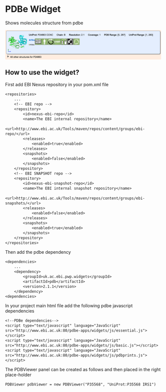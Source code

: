 # PDBe Widget
Shows molecules structure from pdbe

<img src="pdbe-example.png " align="center" alt="pdb widget example">

## How to use the widget?

First add EBI Nexus repository in your pom.xml file

    <repositories>
        ...
        <!-- EBI repo -->
        <repository>
            <id>nexus-ebi-repo</id>
            <name>The EBI internal repository</name>
            <url>http://www.ebi.ac.uk/Tools/maven/repos/content/groups/ebi-repo/</url>
            <releases>
                <enabled>true</enabled>
            </releases>
            <snapshots>
                <enabled>false</enabled>
            </snapshots>
        </repository>
        <!-- EBI SNAPSHOT repo -->
        <repository>
            <id>nexus-ebi-snapshot-repo</id>
            <name>The EBI internal snapshot repository</name>
            <url>http://www.ebi.ac.uk/Tools/maven/repos/content/groups/ebi-snapshots/</url>
            <releases>
                <enabled>false</enabled>
            </releases>
            <snapshots>
                <enabled>true</enabled>
            </snapshots>
        </repository>
    </repositories>

Then add the pdbe dependency

    <dependencies>
        ...
        <dependency>
            <groupId>uk.ac.ebi.pwp.widgets</groupId>
            <artifactId>pdb</artifactId>
            <version>2.1.1</version>
        </dependency>
    <dependencies>
    
In your project main html file add the following pdbe javascript dependencies

    <!--PDBe dependencies-->
    <script type="text/javascript" language="JavaScript" src="http://www.ebi.ac.uk:80/pdbe-apps/widgets/js/essential.js"></script>
    <script type="text/javascript" language="JavaScript" src="http://www.ebi.ac.uk:80/pdbe-apps/widgets/js/basic.js"></script>
    <script type="text/javascript" language="JavaScript" src="http://www.ebi.ac.uk:80/pdbe-apps/widgets/js/pdbprints.js"></script>
    
The PDBViewer panel can be created as follows and then placed in the right place-holder  
    
    PDBViewer pdbViewer = new PDBViewer("P35568", "UniProt:P35568 IRS1")